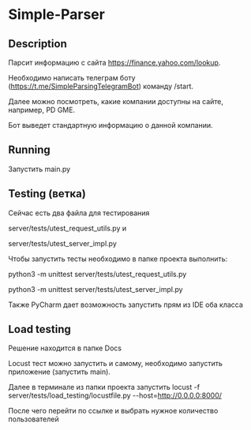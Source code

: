 # Simple-Parser
## Description
Парсит информацию с сайта https://finance.yahoo.com/lookup.

Необходимо написать телеграм боту (https://t.me/SimpleParsingTelegramBot) команду /start.

Далее можно посмотреть, какие компании доступны на сайте, например, PD GME.

Бот выведет стандартную информацию о данной компании.
## Running
Запустить main.py

## Testing (ветка)
Сейчас есть два файла для тестирования 

server/tests/utest_request_utils.py и 

server/tests/utest_server_impl.py

Чтобы запустить тесты необходимо в папке проекта выполнить:

 python3 -m unittest server/tests/utest_request_utils.py

 python3 -m unittest server/tests/utest_server_impl.py
 
 Также PyCharm дает возможность запустить прям из IDE оба класса
 
 ## Load testing
 Решение находится в папке Docs
 
 Locust тест можно запустить и самому, необходимо запустить приложение (запустить main).
 
 Далее в терминале из папки проекта запустить locust -f server/tests/load_testing/locustfile.py --host=http://0.0.0.0:8000/
 
 После чего перейти по ссылке и выбрать нужное количество пользователей
 
 
